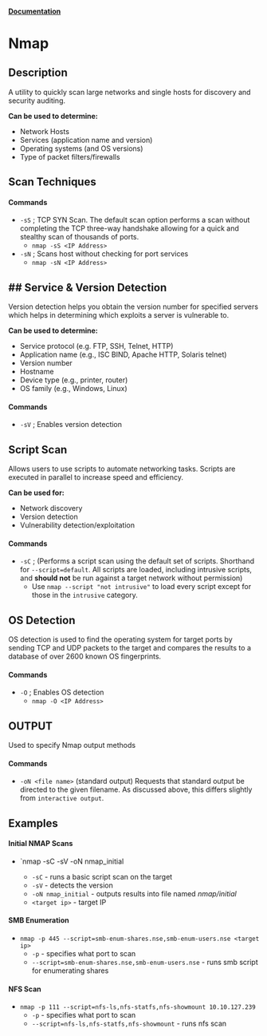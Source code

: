 #### [Documentation](https://nmap.org/)
# Nmap
## Description
A utility to quickly scan large networks and single hosts for discovery and security auditing. 

**Can be used to determine:**
* Network Hosts
* Services (application name and version)
* Operating systems (and OS versions)
* Type of packet filters/firewalls

## Scan Techniques

#### Commands
 -  `-sS` ; TCP SYN Scan. The default scan option performs a scan without completing the TCP three-way handshake allowing for a quick and stealthy scan of thousands of ports.
	 - `nmap -sS <IP Address>`
- `-sN` ; Scans host without checking for port services
	- `nmap -sN <IP Address>`


## ## Service & Version Detection
Version detection helps you obtain the version number for specified servers which helps in determining which exploits a server is vulnerable to.

**Can be used to determine:**
* Service protocol (e.g. FTP, SSH, Telnet, HTTP)
* Application name (e.g., ISC BIND, Apache HTTP, Solaris telnet)
* Version number
* Hostname
* Device type (e.g., printer, router)
* OS family (e.g., Windows, Linux)

#### Commands
* `-sV` ; Enables version detection 


## Script Scan
Allows users to use scripts to automate networking tasks. Scripts are executed in parallel to increase speed and efficiency.

**Can be used for:**
* Network discovery
* Version detection
* Vulnerability detection/exploitation

#### Commands
* `-sC` ; (Performs a script scan using the default set of scripts. Shorthand for `--script=default`. All scripts are loaded, including intrusive scripts, and **should not** be run against a target network without permission)
	* Use `nmap --script "not intrusive"` to load every script except for those in the `intrusive` category.

## OS Detection
OS detection is used to find the operating system for target ports by sending TCP and UDP packets to the target and compares the results to a database of over 2600 known OS fingerprints.

#### Commands
- `-O` ; Enables OS detection
	- `nmap -O <IP Address>`


## OUTPUT
Used to specify Nmap output methods

#### Commands
* `-oN <file name>` (standard output) Requests that standard output be directed to the given filename. As discussed above, this differs slightly from `interactive output`.


## Examples
#### Initial NMAP Scans
* `nmap -sC -sV -oN nmap_initial <target ip>
	* `-sC` - runs a basic script scan on the target
	* `-sV` - detects the version
	* `-oN nmap_initial` - outputs results into file named *nmap/initial*
	* `<target ip>` - target IP 
#### SMB Enumeration
- `nmap -p 445 --script=smb-enum-shares.nse,smb-enum-users.nse <target ip>`
	- `-p` - specifies what port to scan
	- `--script=smb-enum-shares.nse,smb-enum-users.nse` - runs smb script for enumerating shares
#### NFS Scan
- `nmap -p 111 --script=nfs-ls,nfs-statfs,nfs-showmount 10.10.127.239`
	- `-p` - specifies what port to scan
	- `--script=nfs-ls,nfs-statfs,nfs-showmount` - runs nfs scan
